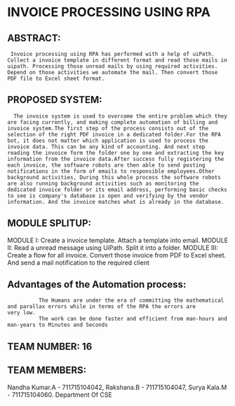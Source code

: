  # INVOICE PROCESSING USING RPA

## ABSTRACT: 
     Invoice processing using RPA has performed with a help of uiPath. Collect a invoice template in different format and read those mails in uipath. Processing those unread mails by using required activities. Depend on those activities we automate the mail. Then convert those PDF file to Excel sheet format.

## PROPOSED SYSTEM: 
      The invoice system is used to overcome the entire problem which they are facing currently, and making complete automation of billing and invoice system.The first step of the process consists out of the selection of the right PDF invoice in a dedicated folder.For the RPA bot, it does not matter which application is used to process the invoice data. This can be any kind of accounting. And next step reading the invoice form the folder one by one and extracting the key information from the invoice data.After success fully registering the each invoice, the software robots are then able to send posting notifications in the form of emails to responsible employees.Other background activities, During this whole process the software robots are also running background activities such as monitoring the dedicated invoice folder or its email address, performing basic checks to see is company's database is open and verifying by the vendor information. And the invoice matches what is already in the database.

## MODULE SPLITUP:
MODULE I: Create a invoice template. Attach a template into email.
MODULE II: Read a unread message using UiPath. Split it into a folder.
MODULE III: Create a flow for all invoice. Convert those invoice from PDF to Excel sheet. And send a mail notification to the required client
 
## Advantages of the Automation process:
              The Humans are under the era of committing the mathematical and parallax errors while in terms of the RPA the errors are                   very low.          
              The work can be done faster and efficient from man-hours and man-years to Minutes and Seconds

## TEAM NUMBER: 16

## TEAM MEMBERS: 
Nandha Kumar.A - 711715104042, 
Rakshana.B - 711715104047,
Surya Kala.M - 711715104060. 
Department Of CSE

